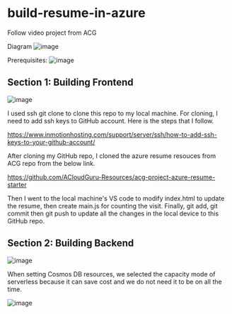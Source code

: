 # build-resume-in-azure
Follow video project from ACG

Diagram
![image](https://user-images.githubusercontent.com/79841341/145048139-687b4225-4c28-468d-95ff-a25801bdb6ce.png)

Prerequisites:
![image](https://user-images.githubusercontent.com/79841341/145048214-75ff8a23-1341-40d3-a69f-acfc764778e1.png)

## Section 1: Building Frontend

![image](https://user-images.githubusercontent.com/79841341/145063042-0d6ff26e-eba9-48d9-b6b1-b5c1eff44c0b.png)

I used ssh git clone to clone this repo to my local machine. For cloning, I need to add ssh keys to GitHub account. Here is the steps that I follow.

https://www.inmotionhosting.com/support/server/ssh/how-to-add-ssh-keys-to-your-github-account/

After cloning my GitHub repo, I cloned the azure resume resouces from ACG repo from the below link.

https://github.com/ACloudGuru-Resources/acg-project-azure-resume-starter

Then I went to the local machine's VS code to modify index.html to update the resume, then create main.js for counting the visit. Finally, git add, git commit then git push to update all the changes in the local device to this GitHub repo.

## Section 2: Building Backend

![image](https://user-images.githubusercontent.com/79841341/145063159-4d97ca3b-5cb0-4e28-80ea-94fde3fe3f98.png)

When setting Cosmos DB resources, we selected the capacity mode of serverless because it can save cost and we do not need it to be on all the time.

![image](https://user-images.githubusercontent.com/79841341/145064876-12af2c85-3108-4c42-8796-879303f9b61e.png)
